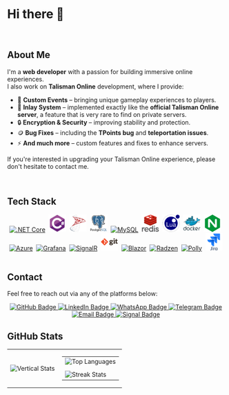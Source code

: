 # Hi there 👋

<br/>

## About Me

I'm a **web developer** with a passion for building immersive online experiences.  
I also work on **Talisman Online** development, where I provide:

- 🧩 **Custom Events** – bringing unique gameplay experiences to players.
- 💎 **Inlay System** – implemented exactly like the **official Talisman Online server**, a feature that is very rare to find on private servers.  
- 🔒 **Encryption & Security** – improving stability and protection.
- 🪙 **Bug Fixes** – including the **TPoints bug** and **teleportation issues**.
- ⚡ **And much more** – custom features and fixes to enhance servers.

If you're interested in upgrading your Talisman Online experience, please don't hesitate to contact me.  

<br/>

## Tech Stack

<div align="center">
  <!-- .NET Core -->
  <a href="https://dotnet.microsoft.com/" target="_blank"><img src="https://softellar.com/tech-logos/dotnetcore.svg" alt=".NET Core" title=".NET Core" width="40" height="40" style="border: 0;" /></a>&nbsp;
  <!-- C# -->
  <a href="https://docs.microsoft.com/en-us/dotnet/csharp/" target="_blank"><img src="https://raw.githubusercontent.com/devicons/devicon/master/icons/csharp/csharp-original.svg" alt="C#" title="C#" width="40" height="40" style="border: 0;" /></a>&nbsp;
  <!-- Microsoft SQL Server -->
  <a href="https://www.microsoft.com/en-us/sql-server" target="_blank"><img src="https://raw.githubusercontent.com/devicons/devicon/master/icons/microsoftsqlserver/microsoftsqlserver-original.svg" alt="MSSQL" title="Microsoft SQL Server" width="40" height="40" style="border: 0;" /></a>&nbsp;
  <!-- PostgreSQL -->
  <a href="https://www.postgresql.org/" target="_blank"><img src="https://raw.githubusercontent.com/devicons/devicon/master/icons/postgresql/postgresql-original-wordmark.svg" alt="PostgreSQL" title="PostgreSQL" width="40" height="40" style="border: 0;" /></a>&nbsp;
  <!-- MySQL -->
  <a href="https://www.mysql.com/" target="_blank"><img src="https://softellar.com/tech-logos/mysql.svg" alt="MySQL" title="MySQL" width="40" height="40" style="border: 0;" /></a>&nbsp;
  <!-- Redis -->
  <a href="https://redis.io/" target="_blank"><img src="https://raw.githubusercontent.com/devicons/devicon/master/icons/redis/redis-original-wordmark.svg" alt="Redis" title="Redis" width="40" height="40" style="border: 0;" /></a>&nbsp;
  <!-- Lua -->
  <a href="https://www.lua.org/" target="_blank"><img src="https://raw.githubusercontent.com/devicons/devicon/master/icons/lua/lua-original.svg" alt="Lua" title="Lua" width="40" height="40" style="border: 0;" /></a>&nbsp;
  <!-- Docker -->
  <a href="https://www.docker.com/" target="_blank"><img src="https://raw.githubusercontent.com/devicons/devicon/master/icons/docker/docker-original-wordmark.svg" alt="Docker" title="Docker" width="40" height="40" style="border: 0;" /></a>&nbsp;
  <!-- Nginx -->
  <a href="https://nginx.org/" target="_blank"><img src="https://raw.githubusercontent.com/devicons/devicon/master/icons/nginx/nginx-original.svg" alt="Nginx" title="Nginx" width="40" height="40" style="border: 0;" /></a>&nbsp;
  <!-- Azure -->
  <a href="https://azure.microsoft.com/" target="_blank"><img src="https://softellar.com/tech-logos/azure.svg" alt="Azure" title="Azure" width="40" height="40" style="border: 0;" /></a>&nbsp;
  <!-- Grafana -->
  <a href="https://grafana.com/" target="_blank"><img src="https://upload.wikimedia.org/wikipedia/commons/3/3b/Grafana_icon.svg" alt="Grafana" title="Grafana" width="40" height="40" style="border: 0;" /></a>&nbsp;
  <!-- SignalR -->
  <a href="https://dotnet.microsoft.com/apps/aspnet/signalr" target="_blank"><img src="https://softellar.com/tech-logos/signalr.png" alt="SignalR" title="SignalR" width="40" height="40" style="border: 0;" /></a>&nbsp;
  <!-- Git -->
  <a href="https://git-scm.com/" target="_blank"><img src="https://raw.githubusercontent.com/devicons/devicon/master/icons/git/git-original-wordmark.svg" alt="Git" title="Git" width="40" height="40" style="border: 0;" /></a>&nbsp;
  <!-- Blazor -->
  <a href="https://dotnet.microsoft.com/apps/aspnet/web-apps/blazor" target="_blank"><img src="https://upload.wikimedia.org/wikipedia/commons/d/d0/Blazor.png" alt="Blazor" title="Blazor" width="40" height="40" style="border: 0;" /></a>&nbsp;
  <!-- Radzen -->
  <a href="https://www.radzen.com/" target="_blank"><img src="https://images.crunchbase.com/image/upload/c_pad,f_auto,q_auto:eco,dpr_1/bunmop16i7jodw52jdbm" alt="Radzen" title="Radzen" width="40" height="40" style="border: 0;" /></a>&nbsp;
  <!-- Polly -->
  <a href="https://www.pollydocs.org/" target="_blank"><img src="https://raw.githubusercontent.com/App-vNext/Polly/main/Polly-Logo.png" alt="Polly" title="Polly" width="40" height="40" style="border: 0;" /></a>&nbsp;
  <!-- Jira -->
  <a href="https://www.atlassian.com/software/jira" target="_blank"><img src="https://raw.githubusercontent.com/devicons/devicon/master/icons/jira/jira-original-wordmark.svg" alt="Jira" title="Jira" width="40" height="40" style="border: 0;" /></a>
</div>

</br>

## Contact

Feel free to reach out via any of the platforms below:

<div align="center">
  <a href="https://github.com/goofy5752" target="_blank">
    <img src="https://img.shields.io/badge/-GitHub-181717?style=for-the-badge&logo=github" alt="GitHub Badge" style="border: 0;" />
  </a>
  <a href="https://www.linkedin.com/in/goofy5752" target="_blank">
    <img src="https://img.shields.io/badge/-LinkedIn-blue?style=for-the-badge&logo=Linkedin&logoColor=white" alt="LinkedIn Badge" style="border: 0;" />
  </a>
  <a href="https://wa.me/+359897056039" target="_blank">
    <img src="https://img.shields.io/badge/WhatsApp-25D366?style=for-the-badge&logo=whatsapp&logoColor=white" alt="WhatsApp Badge" style="border: 0;" />
  </a>
  <a href="https://t.me/lowercasename" target="_blank">
    <img src="https://img.shields.io/badge/Telegram-0088CC?style=for-the-badge&logo=telegram&logoColor=white" alt="Telegram Badge" style="border: 0;" />
  </a>
  <a href="mailto:m.asenov5752@gmail.com" target="_blank">
    <img src="https://img.shields.io/badge/-Gmail-c14438?style=for-the-badge&logo=Gmail&logoColor=white" alt="Email Badge" style="border: 0;" />
  </a>
  <a href="https://signal.me/#eu/c9xieczkCH_XfAhEa1sw0Z4oZn_k7V1ZRk5aLtS8y5pFbsQ6TBJD47iRHUUKfv6r" target="_blank">
    <img src="https://img.shields.io/badge/Signal-3A76F0?style=for-the-badge&logo=signal&logoColor=white" alt="Signal Badge" style="border: 0;" />
  </a>
</div>

## GitHub Stats

<table align="center" style="border: none !important; background: transparent !important;">
  <tr style="border: none !important; background: transparent !important;">
    <td valign="middle" style="border: none !important; background: transparent !important;">
      <!-- Vertical Card (height = 400px) -->
      <img src="https://github-readme-stats.vercel.app/api/top-langs/?username=goofy5752&theme=radical&layout=donut-vertical" alt="Vertical Stats" height="400" style="border: none !important; background: transparent !important;" />
    </td>
    <td valign="middle" style="border: none !important; background: transparent !important; padding-left: 10px !important;">
      <table style="border: none !important; background: transparent !important;">
        <tr style="border: none !important; background: transparent !important;">
          <td style="border: none !important; background: transparent !important;">
            <!-- First Horizontal Card (200px height, 300px width) -->
            <img src="https://github-readme-stats-pi-rust-32.vercel.app/api?username=goofy5752&show_icons=true&hide_border=true&theme=radical" alt="Top Languages" height="200" width="300" style="border: none !important; background: transparent !important;" />
          </td>
        </tr>
        <tr style="border: none !important; background: transparent !important;">
          <td style="padding-top: 10px !important; border: none !important; background: transparent !important;">
            <!-- Second Horizontal Card (200px height, 300px width) -->
            <img src="https://github-readme-streak-stats-eight-blue-32.vercel.app/?user=goofy5752&theme=radical" alt="Streak Stats" height="200" width="300" style="border: none !important; background: transparent !important;" />
          </td>
        </tr>
      </table>
    </td>
  </tr>
</table>

<br/>
